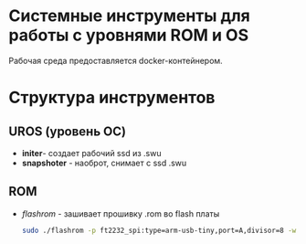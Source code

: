 # Системные инструменты для работы c уровнями ROM и ОS

Рабочая среда предоставляется docker-контейнером. 

# Структура инструментов

## UROS (уровень ОС)

- **initer**- создает рабочий ssd из .swu
- **snapshoter** - наоброт, снимает с ssd .swu

## ROM

- *flashrom* - зашивает прошивку .rom во flash платы 
	
	```bash
	sudo ./flashrom -p ft2232_spi:type=arm-usb-tiny,port=A,divisor=8 -w ./recovery-msbt2-20210811111832.rom
	```

